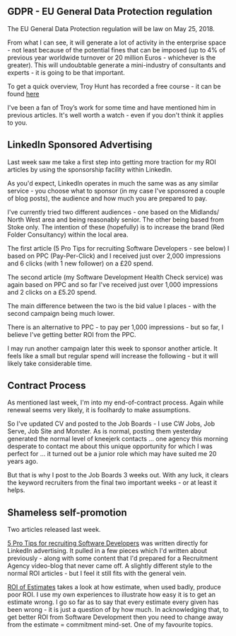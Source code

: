 ## GDPR - EU General Data Protection regulation
The EU General Data Protection regulation will be law on May 25, 2018.

From what I can see, it will generate a lot of activity in the enterprise space - not least because of the potential fines that can be imposed (up to 4% of previous year worldwide turnover or 20 million Euros - whichever is the greater).  This will undoubtable generate a mini-industry of consultants and experts - it is going to be that important.

To get a quick overview, Troy Hunt has recorded a free course - it can be found [here](https://info.varonis.com/gdpr-attack-plan-course)

I've been a fan of Troy’s work for some time and have mentioned him in previous articles.  It's well worth a watch - even if you don't think it applies to you.

## LinkedIn Sponsored Advertising
Last week saw me take a first step into getting more traction for my ROI articles by using the sponsorship facility within LinkedIn.

As you'd expect, LinkedIn operates in much the same was as any similar service - you choose what to sponsor (in my case I've sponsored a couple of blog posts), the audience and how much you are prepared to pay.

I've currently tried two different audiences - one based on the Midlands/ North West area and being reasonably senior.  The other being based from Stoke only.  The intention of these (hopefully) is to increase the brand (Red Folder Consultancy) within the local area.

The first article (5 Pro Tips for recruiting Software Developers - see below) I based on PPC (Pay-Per-Click) and I received just over 2,000 impressions and 6 clicks (with 1 new follower) on a £20 spend.

The second article (my Software Development Health Check service) was again based on PPC and so far I've received just over 1,000 impressions and 2 clicks on a £5.20 spend.

The main difference between the two is the bid value I places - with the second campaign being much lower.

There is an alternative to PPC - to pay per 1,000 impressions - but so far, I believe I've getting better ROI from the PPC.

I may run another campaign later this week to sponsor another article.  It feels like a small but regular spend will increase the following - but it will likely take considerable time.

## Contract Process
As mentioned last week, I'm into my end-of-contract process.  Again while renewal seems very likely, it is foolhardy to make assumptions.

So I've updated CV and posted to the Job Boards - I use CW Jobs, Job Serve, Job Site and Monster.  As is normal, posting them yesterday generated the normal level of kneejerk contacts ... one agency this morning desperate to contact me about this unique opportunity for which I was perfect for ... it turned out be a junior role which may have suited me 20 years ago.

But that is why I post to the Job Boards 3 weeks out.  With any luck, it clears the keyword recruiters from the final two important weeks - or at least it helps.

## Shameless self-promotion
Two articles released last week.

[5 Pro Tips for recruiting Software Developers](/blog/5-pro-tips-for-recruiting-software-developers) was written directly for LinkedIn advertising.  It pulled in a few pieces which I'd written about previously - along with some content that I'd prepared for a Recruitment Agency video-blog that never came off.  A slightly different style to the normal ROI articles - but I feel it still fits with the general vein.

[ROI of Estimates](/blog/roi-of-estimates) takes a look at how estimate, when used badly, produce poor ROI.  I use my own experiences to illustrate how easy it is to get an estimate wrong.  I go so far as to say that every estimate every given has been wrong - it is just a question of by how much.  In acknowledging that, to get better ROI from Software Development then you need to change away from the estimate = commitment mind-set.  One of my favourite topics.
